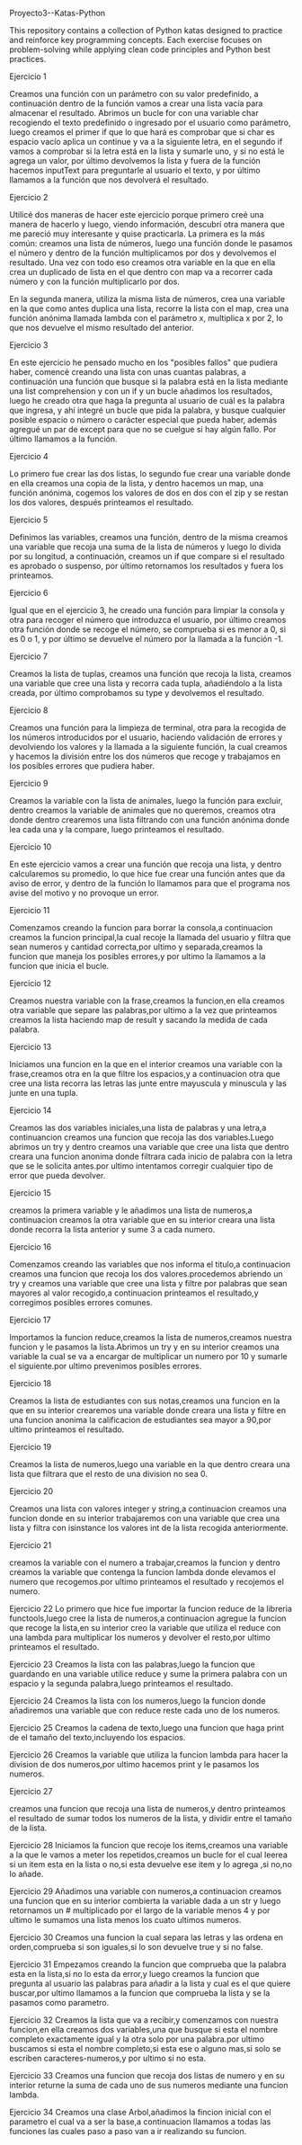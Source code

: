 Proyecto3--Katas-Python

This repository contains a collection of Python katas designed to practice and reinforce key programming concepts. Each exercise focuses on problem-solving while applying clean code principles and Python best practices.

Ejercicio 1

Creamos una función con un parámetro con su valor predefinido, a continuación dentro de la función vamos a crear una lista vacía para almacenar el resultado. Abrimos un bucle for con una variable char recogiendo el texto predefinido o ingresado por el usuario como parámetro, luego creamos el primer if que lo que hará es comprobar que si char es espacio vacío aplica un continue y va a la siguiente letra, en el segundo if vamos a comprobar si la letra está en la lista y sumarle uno, y si no está le agrega un valor, por último devolvemos la lista y fuera de la función hacemos inputText para preguntarle al usuario el texto, y por último llamamos a la función que nos devolverá el resultado.

Ejercicio 2

Utilicé dos maneras de hacer este ejercicio porque primero creé una manera de hacerlo y luego, viendo información, descubrí otra manera que me pareció muy interesante y quise practicarla. La primera es la más común: creamos una lista de números, luego una función donde le pasamos el número y dentro de la función multiplicamos por dos y devolvemos el resultado. Una vez con todo eso creamos otra variable en la que en ella crea un duplicado de lista en el que dentro con map va a recorrer cada número y con la función multiplicarlo por dos.

En la segunda manera, utiliza la misma lista de números, crea una variable en la que como antes duplica una lista, recorre la lista con el map, crea una función anónima llamada lambda con el parámetro x, multiplica x por 2, lo que nos devuelve el mismo resultado del anterior.

Ejercicio 3

En este ejercicio he pensado mucho en los "posibles fallos" que pudiera haber, comencé creando una lista con unas cuantas palabras, a continuación una función que busque si la palabra está en la lista mediante una list comprehension y con un if y un bucle añadimos los resultados, luego he creado otra que haga la pregunta al usuario de cuál es la palabra que ingresa, y ahí integré un bucle que pida la palabra, y busque cualquier posible espacio o número o carácter especial que pueda haber, además agregué un par de except para que no se cuelgue si hay algún fallo. Por último llamamos a la función.

Ejercicio 4

Lo primero fue crear las dos listas, lo segundo fue crear una variable donde en ella creamos una copia de la lista, y dentro hacemos un map, una función anónima, cogemos los valores de dos en dos con el zip y se restan los dos valores, después printeamos el resultado.

Ejercicio 5

Definimos las variables, creamos una función, dentro de la misma creamos una variable que recoja una suma de la lista de números y luego lo divida por su longitud, a continuación, creamos un if que compare si el resultado es aprobado o suspenso, por último retornamos los resultados y fuera los printeamos.

Ejercicio 6

Igual que en el ejercicio 3, he creado una función para limpiar la consola y otra para recoger el número que introduzca el usuario, por último creamos otra función donde se recoge el número, se comprueba si es menor a 0, si es 0 o 1, y por último se devuelve el número por la llamada a la función -1.

Ejercicio 7

Creamos la lista de tuplas, creamos una función que recoja la lista, creamos una variable que cree una lista y recorra cada tupla, añadiéndolo a la lista creada, por último comprobamos su type y devolvemos el resultado.



Ejercicio 8

Creamos una función para la limpieza de terminal, otra para la recogida de los números introducidos por el usuario, haciendo validación de errores y devolviendo los valores y la llamada a la siguiente función, la cual creamos y hacemos la división entre los dos números que recoge y trabajamos en los posibles errores que pudiera haber.



Ejercicio 9

Creamos la variable con la lista de animales, luego la función para excluir, dentro creamos la variable de animales que no queremos, creamos otra donde dentro crearemos una lista filtrando con una función anónima donde lea cada una y la compare, luego printeamos el resultado.



Ejercicio 10

En este ejercicio vamos a crear una función que recoja una lista, y dentro calcularemos su promedio, lo que hice fue crear una función antes que da aviso de error, y dentro de la función lo llamamos para que el programa nos avise del motivo y no provoque un error.



Ejercicio 11

Comenzamos creando la funcion para borrar la consola,a continuacion creamos la funcion principal,la cual recoje la llamada del usuario y filtra que sean numeros y cantidad correcta,por ultimo y separada,creamos la funcion que maneja los posibles errores,y por ultimo la llamamos a la funcion que inicia el bucle.


Ejercicio 12

Creamos nuestra variable con la frase,creamos la funcion,en ella creamos otra variable que separe las palabras,por ultimo a la vez que printeamos creamos la lista haciendo map de result y sacando la medida de cada palabra.


Ejercicio 13

Iniciamos una funcion en la que en el interior creamos una variable con la frase,creamos otra en la que filtre los espacios,y a continuacion otra que cree una lista recorra las letras las junte entre mayuscula y minuscula y las junte en una tupla.


Ejercicio 14

Creamos las dos variables iniciales,una lista de palabras y una letra,a continuancion creamos una funcion que recoja las dos variables.Luego abrimos un try y dentro creamos una variable que cree una lista que dentro creara una funcion anonima donde filtrara cada inicio de palabra con la letra que se le solicita antes.por ultimo intentamos corregir cualquier tipo de error que pueda devolver.


Ejercicio 15

creamos la primera variable y le añadimos una lista de numeros,a continuacion creamos la otra variable que en su interior creara una lista donde recorra la lista anterior y sume 3 a cada numero.

Ejercicio 16

Comenzamos creando las variables que nos informa el titulo,a continuacion creamos una funcion que recoja los dos valores.procedemos abriendo un try y creamos una variable que cree una lista y filtre por palabras que sean mayores al valor recogido,a continuacion printeamos el resultado,y corregimos posibles errores comunes.

Ejercicio 17

Importamos la funcion reduce,creamos la lista de numeros,creamos nuestra funcion y le pasamos la lista.Abrimos un try y en su interior creamos una variable la cual se va a encargar de multiplicar un numero por 10 y sumarle el siguiente.por ultimo prevenimos posibles errores.

Ejercicio 18 

Creamos la lista de estudiantes con sus notas,creamos una funcion en la que en su interior crearemos una variable donde creara una lista y filtre en una funcion anonima la calificacion de estudiantes sea mayor a 90,por ultimo printeamos el resultado.

Ejercicio 19

Creamos la lista de numeros,luego una variable en la que dentro creara una lista que filtrara que el resto de una division no sea 0.

Ejercicio 20

Creamos una lista con valores integer y string,a continuacion creamos una funcion donde en su interior trabajaremos con una variable que crea una lista y filtra con isinstance los valores int de la lista recogida anteriormente.

Ejercicio 21

creamos la variable con el numero a trabajar,creamos la funcion y dentro creamos la variable que contenga la funcion lambda donde elevamos el numero que recogemos.por ultimo printeamos el resultado y recojemos el numero.

Ejercicio 22
Lo primero que hice fue importar la funcion reduce de la libreria functools,luego cree la lista de numeros,a continuacion agregue la funcion que recoge la lista,en su interior creo la variable que utiliza el reduce con una lambda para multiplicar los numeros y devolver el resto,por ultimo printeamos el resultado.

Ejercicio 23
Creamos la lista con las palabras,luego la funcion que guardando en una variable utilice reduce y sume la primera palabra con un espacio y la segunda palabra,luego printeamos el resultado.

Ejercicio 24
Creamos la lista con los numeros,luego la funcion donde añadiremos una variable que con reduce reste cada uno de los numeros.

Ejercicio 25
Creamos la cadena de texto,luego una funcion que haga print de el tamaño del texto,incluyendo los espacios.

Ejercicio 26
Creamos la variable que utiliza la funcion lambda para hacer la division de dos numeros,por ultimo hacemos print y le pasamos los numeros.

Ejercicio 27

creamos una funcion que recoja una lista de numeros,y dentro printeamos el resultado de sumar todos los numeros de la lista, y dividir entre el tamaño de la lista.

Ejercicio 28
Iniciamos la funcion que recoje los items,creamos una variable a la que le vamos a meter los repetidos,creamos un bucle for el cual leerea si un item esta en la lista o no,si esta devuelve ese item y lo agrega ,si no,no lo añade.

Ejercicio 29
Añadimos una variable con numeros,a continuacion creamos una funcion que en su interior combierta la variable dada a un str y luego retornamos un # multiplicado por el largo de la variable menos 4 y por ultimo le sumamos una lista menos los cuato ultimos numeros.

Ejercicio 30
Creamos una funcion la cual separa las letras y las ordena en orden,comprueba si son iguales,si lo son devuelve true y si no false.

Ejercicio 31
Empezamos creando la funcion que comprueba que la palabra esta en la lista,si no lo esta da error,y luego creamos la funcion que pregunta al usuario las palabras para añadir a la lista y cual es el que quiere buscar,por ultimo llamamos a la funcion que comprueba la lista y se la pasamos como parametro.

Ejercicio 32
Creamos la lista que va a recibir,y comenzamos con nuestra funcion,en ella creamos dos variables,una que busque si esta el nombre completo exactamente igual y la otra solo por una palabra.por ultimo buscamos si esta el nombre completo,si esta ese o alguno mas,si solo se escriben caracteres-numeros,y por ultimo si no esta.

Ejercicio 33
Creamos una funcion que recoja dos listas de numero y en su interior returne la suma de cada uno de sus numeros mediante una funcion lambda.


Ejercicio 34
Creamos una clase Arbol,añadimos la fincion inicial con el parametro el cual va a ser la base,a continuacion llamamos a todas las funciones las cuales paso a paso van a ir realizando su funcion.
